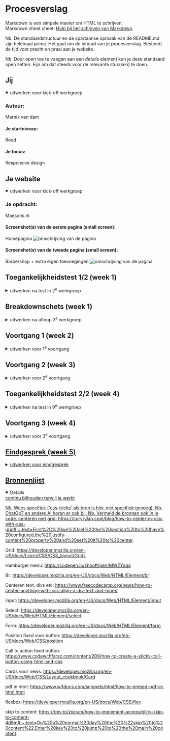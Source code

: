 # Procesverslag
Markdown is een simpele manier om HTML te schrijven.  
Markdown cheat cheet: [Hulp bij het schrijven van Markdown](https://github.com/adam-p/markdown-here/wiki/Markdown-Cheatsheet).

Nb. De standaardstructuur en de spartaanse opmaak van de README.md zijn helemaal prima. Het gaat om de inhoud van je procesverslag. Besteedt de tijd voor pracht en praal aan je website.

Nb. Door *open* toe te voegen aan een *details* element kun je deze standaard open zetten. Fijn om dat steeds voor de relevante stuk(ken) te doen.





## Jij

<details open>
  <summary>uitwerken voor kick-off werkgroep</summary>

  ### Auteur:
  Marnix van dam 

  #### Je startniveau:
  Rood

  #### Je focus:
  Responsive design 
</details>





## Je website

<details open>
  <summary>uitwerken voor kick-off werkgroep</summary>

  ### Je opdracht:
  Maesons.nl
  #### Screenshot(s) van de eerste pagina (small screen): 
  Homepagina
  <img src="readme-images/Breakdownmaesons.png" alt="omschrijving van de pagina">

  #### Screenshot(s) van de tweede pagina (small screen):
  Barbershop + extra eigen toevoegingen
  <img src="readme-images/maesonsstickybooknowbreakdown.png"  alt="omschrijving van de pagina">
 
</details>



## Toegankelijkheidstest 1/2 (week 1)
  
<details>
  <summary>uitwerken na test in 2<sup>e</sup> werkgroep</summary>
  ### Bevindingen
  Lijst met je bevindingen die in de test naar voren kwamen:
 - Geen title in de paginas. 
 - De screenreader loopt vast op bepaalde delen. 
 - Ontzettend veel divs en een paar warnings in de html.
 - vervelende booknow overlay die contstant in beeld is.
 - Nieuws artikelen moeilijk klikbaar
  <a href="readme-images/testone.pdf"> Hier is de pdf </a>
</details>



## Breakdownschets (week 1)

<details>
  <summary>uitwerken na afloop 3<sup>e</sup> werkgroep</summary>

  ### de hele pagina: 
  <img src="readme-images/Breakdownmaesons.png" alt="omschrijving van de pagina">
  ### dynamisch deel (bijv menu): 
  <img src="readme-images/maesonsstickybooknowbreakdown.png"  alt="omschrijving van de pagina">

</details>





## Voortgang 1 (week 2)

<details>
  <summary>uitwerken voor 1<sup>e</sup> voortgang</summary>

  ### Stand van zaken
  hier dit ging goed & dit was lastig (neem ook screenshots op van delen van je website en code)
Nav maken ging goed. Ik ga later beginnen aan de hamburger menu als ik hem responsive maak. Ik liep tegen een klein dingetje aan. <image src="readme-images/Inhetmiddenbuttons.png"> Ik kreeg de buttons niet in het midden. Eerst dacht ik dat de fout in me css zat maar dat was niet zo. Ik had mijn ul li a niet goed genest. <img src="readme-images/Inhetmiddenbuttonsfixcode.png"> Nu is het hierna de news artikelen maken en de footer. Daarna eens kijken hoe ik alles responsive ga maken

  ### Agenda voor meeting
  samen met je groepje opstellen

  | Mijn eigen vragen   | student 2          | student 3    | student 4        |
  | hoe hamburger menu  | ---                | ---          | ---              |
  | Grid toepassen?     | en dit             | en ik dit    | en dan ik dat    |
  | main volledig centreren?  | dit als er tijd is | nog een punt | dit wil ik zeker |
  | ...                 | ...                | ...          | ...              |


  ### Verslag van meeting
  hier na afloop snel de uitkomsten van de meeting vastleggen

  - punt 1
  - punt 2
  - nog een punt
  - ...

</details>





## Voortgang 2 (week 3)

<details>
  <summary>uitwerken voor 2<sup>e</sup> voortgang</summary>

  ### Stand van zaken
Alles gaat nogsteeds volgens planning. Ik ben al aardig een stuk opgeschoten ik heb nu de volledige web versie maken en ik moet nog de book a appointment toevoegen. Deze ga ik toevoegen zonder het bellen en whatsapp button omdat uit de test kwam dat die te klein zijn om te bereiken dus bellen kan via de footer. <image src="readme-images/tussenstand.png"> Ik ben begonnen met het responsive maken en bij dezelfde buttons als vorige week ging het mis ik kreeg ze niet in het midden. Wat bleek? De width stond niet op 100% dus dan gaat het ook niet met justify-content align-content. Klein foutje maar zeker een half uur mee bezig geweest. 


</details>





## Toegankelijkheidstest 2/2 (week 4)

<details>
  <summary>uitwerken na test in 9<sup>e</sup> werkgroep</summary>

  ### Bevindingen
  Lijst met je bevindingen die in de test naar voren kwamen (geef ook aan wat er verbeterd is):
   - makkelijk klikbare nieuws artikelen en book now button is makkelijker bereikbaar
   - video is nu niet meer autoplay en kan met reduce motion naar een foto veranderen.
   - nieuws artikelen blijven het juiste formaat als je het scherm kleiner maakt
   - veeeeeeel minder divs en errors vermindert in de code
   - alle img hebben een alt
   - alle paginas hebben een unieke titel
<a href="readme-images/testtwo.pdf"> Pdf met uitslagen test </a> 
</details>





## Voortgang 3 (week 4)

<details>
  <summary>uitwerken voor 3<sup>e</sup> voortgang</summary>

  ### Stand van zaken
Alles is erg goed gegaan vooralsnog! Ik ben gaan werken aan de responsiveness en het ging best lekker. Ik ben best lang zitten klooien met het hamburger menu want hij klapte niet goed uit. dat lag allemaal aan de translate. Ik wist niet dat je via translate dat kan aanpassen. Ik dacht dat het automatisch ging. Dat vervolgens aangepast en alle kleuren naar de huisstijl gemaakt. <a href="readme-images/fixvoormenu.png"> Zoals je ziet is alles goedgekomen. <img src="readme-images/bijnaklaar.png">  <img src=
"readme-images/booknowrotate.png"> <img src="readme-images/booknowstanding.png"> Na dit helemaal gefixt te hebben ben ik begonnen aan mijn 2e pagina. Was het eigenlijk niet van plan maar had er nog wel zin in. <img src="readme-images/maesonform.png">
  ### Agenda voor meeting
  samen met je groepje opstellen

  | student 1 
  | Hoe maak ik een sticky booknow??           | ---                | ---          | ---              |


  ### Verslag van meeting
  hier na afloop snel de uitkomsten van de meeting vastleggen
  - Met een position: fixed en een rotate
  - let op alles ik mis nog een goeie title. Sommige alts etc

</details>





## Eindgesprek (week 5)

<details>
  <summary>uitwerken voor eindgesprek</summary>

  ### Je uitkomst - karakteristiek screenshots:
  <img src="readme-images/dummy-plaatje.jpg" width="375px" alt="uitomst opdracht 1">


  ### Dit ging goed/Heb ik geleerd: 
  Korte omschrijving met plaatjes
  - position fixed en sticky onder de knie krijgen
    <img src="readme-images/posticky.png">
  - volledig responsive website maken met o.a. grid
  <img src="readme-images/grid.png">


  ### Dit was lastig/Is niet gelukt:
  Korte omschrijving met plaatjes
  - dropdown menu in de nav (als ik meer tijd had)
   <img src="readme-images/nietgeluktdrop.png">
  - Bij de nav als die naar een hamburger menu gaat het maesons logo toevoegen
    <img src="readme-images/nietgelukthamburger.png">
 
</details>





## Bronnenlijst

<details open>
  <summary>continu bijhouden terwijl je werkt</summary>

  Nb. Wees specifiek ('css-tricks' als bron is bijv. niet specifiek genoeg). 
  Nb. ChatGpT en andere AI horen er ook bij.
  Nb. Vermeld de bronnen ook in je code.
centeren met grid:
https://coryrylan.com/blog/how-to-center-in-css-with-css-grid#:~:text=First%2C%20we%20set%20the%20section%20to%20have%20configured,the%20justify-content%20property%20and%20set%20it%20to%20center.

Grid:
https://developer.mozilla.org/en-US/docs/Learn/CSS/CSS_layout/Grids

Hamburger menu:
https://codepen.io/shooft/pen/MWZYoqa

Br:
https://developer.mozilla.org/en-US/docs/Web/HTML/Element/br

Centeren text, divs etc:
https://www.freecodecamp.org/news/how-to-center-anything-with-css-align-a-div-text-and-more/

input:
https://developer.mozilla.org/en-US/docs/Web/HTML/Element/input

Select:
https://developer.mozilla.org/en-US/docs/Web/HTML/Element/select

Form:
https://developer.mozilla.org/en-US/docs/Web/HTML/Element/form

Position fixed voor button:
https://developer.mozilla.org/en-US/docs/Web/CSS/position

Call to action fixed button:
https://www.codewithfaraz.com/content/209/how-to-create-a-sticky-call-button-using-html-and-css

Cards voor news:
https://developer.mozilla.org/en-US/docs/Web/CSS/Layout_cookbook/Card

pdf in html:
https://www.w3docs.com/snippets/html/how-to-embed-pdf-in-html.html

flexbox:
https://developer.mozilla.org/en-US/docs/Web/CSS/flex

skip to content: 
https://dev.to/ziizium/how-to-implement-accessibility-skip-to-content-4d8m#:~:text=On%20a%20normal%20day%20the%20%22skip%20to%20content%22,Enter%20key%20to%20jump%20to%20the%20main%20content.
</details>


